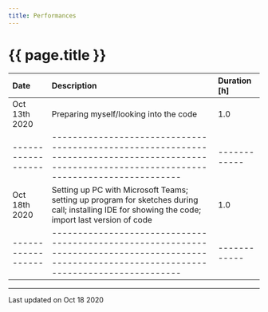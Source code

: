 ```yaml
---
title: Performances
---
```


# {{ page.title }}

| Date               | Description                                                                                                                                       | Duration [h] |
|:------------------ |:------------------------------------------------------------------------------------------------------------------------------------------------- |:------------ |
| Oct 13th 2020      | Preparing myself/looking into the code                                                                                                            | 1.0          |
| ------------------ | ------------------------------------------------------------------------------------------------------------------------------------------------- | ------------ |
| Oct 18th 2020      | Setting up PC with Microsoft Teams; setting up program for sketches during call; installing IDE for showing the code; import last version of code | 1.0          |
| ------------------ | ------------------------------------------------------------------------------------------------------------------------------------------------- | ------------ |

* * *

Last updated on Oct 18 2020
